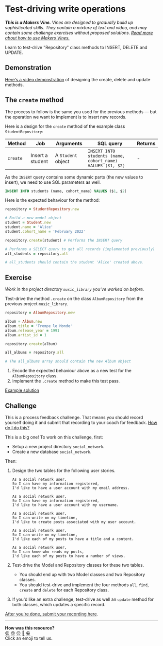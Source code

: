 # Test-driving write operations

_**This is a Makers Vine.** Vines are designed to gradually build up sophisticated skills.
They contain a mixture of text and video, and may contain some challenge exercises without
proposed solutions. [Read more about how to use Makers
Vines.](https://github.com/makersacademy/course/blob/main/labels/vines.md)_

Learn to test-drive "Repository" class methods to INSERT, DELETE and UPDATE.

## Demonstration

[Here's a video demonstration](https://www.youtube.com/watch?v=FQMipxm2hQ8) of designing the create, delete and update methods.

## The `create` method

The process to follow is the same you used for the previous methods — but the operation we want to implement is to insert new records.

Here is a design for the `create` method of the example class `StudentRepository`:

| Method      |Job| Arguments | SQL query                                     | Returns  |
| ----------- |----|-----------| ----------------------------------------------|----------|
| `create`      |Insert a student| A `Student` object | `INSERT INTO students (name, cohort_name) VALUES ($1, $2) ` | - |



As the `INSERT` query contains some dynamic parts (the new values to insert), we need to use SQL parameters as well.

  ```sql
  INSERT INTO students (name, cohort_name) VALUES ($1, $2)
  ```

Here is the expected behaviour for the method:

```ruby
repository = StudentRepository.new

# Build a new model object
student = Student.new
student.name = 'Alice'
student.cohort_name = 'February 2022'

repository.create(student) # Performs the INSERT query

# Performs a SELECT query to get all records (implemented previously)
all_students = repository.all 

# all_students should contain the student 'Alice' created above.
```

## Exercise

_Work in the project directory `music_library` you've worked on before._

Test-drive the method `.create` on the class `AlbumRepository` from the previous project
`music_library`.

```ruby
repository = AlbumRepository.new

album = Album.new
album.title = 'Trompe le Monde'
album.release_year = 1991
album.artist_id = 1

repository.create(album)

all_albums = repository.all

# The all_albums array should contain the new Album object
```

1. Encode the expected behaviour above as a new test for the `AlbumRepository` class.
2. Implement the `.create` method to make this test pass.

[Example solution](https://www.youtube.com/watch?v=FQMipxm2hQ8&t=1620s)

<!-- OMITTED -->

## Challenge

This is a process feedback challenge. That means you should record yourself doing it and
submit that recording to your coach for feedback. [How do I do
this?](https://github.com/makersacademy/golden-square/blob/main/pills/process_feedback_challenges.md)

This is a big one! To work on this challenge, first:
  * Setup a new project directory `social_network`.
  * Create a new database `social_network`.

Then:

1. Design the two tables for the following user stories.  

    ```
    As a social network user,
    So I can have my information registered,
    I'd like to have a user account with my email address.

    As a social network user,
    So I can have my information registered,
    I'd like to have a user account with my username.

    As a social network user,
    So I can write on my timeline,
    I'd like to create posts associated with my user account.

    As a social network user,
    So I can write on my timeline,
    I'd like each of my posts to have a title and a content.

    As a social network user,
    So I can know who reads my posts,
    I'd like each of my posts to have a number of views.
    ```

2. Test-drive the Model and Repository classes for these two tables.
    * You should end up with two Model classes and two Repository classes.
    * You should test-drive and implement the four methods `all`, `find`, `create` and
      `delete` for each Repository class.

3. If you'd like an extra challenge, test-drive as well an `update` method for both classes, which updates a specific record.

[After you're done, submit your recording
here](https://airtable.com/shrNFgNkPWr3d63Db?prefill_Item=db_as03).

<!-- BEGIN GENERATED SECTION DO NOT EDIT -->

---

**How was this resource?**  
[😫](https://airtable.com/shrUJ3t7KLMqVRFKR?prefill_Repository=makersacademy/databases&prefill_File=challenges/06_test_driving_write_operations.md&prefill_Sentiment=😫) [😕](https://airtable.com/shrUJ3t7KLMqVRFKR?prefill_Repository=makersacademy/databases&prefill_File=challenges/06_test_driving_write_operations.md&prefill_Sentiment=😕) [😐](https://airtable.com/shrUJ3t7KLMqVRFKR?prefill_Repository=makersacademy/databases&prefill_File=challenges/06_test_driving_write_operations.md&prefill_Sentiment=😐) [🙂](https://airtable.com/shrUJ3t7KLMqVRFKR?prefill_Repository=makersacademy/databases&prefill_File=challenges/06_test_driving_write_operations.md&prefill_Sentiment=🙂) [😀](https://airtable.com/shrUJ3t7KLMqVRFKR?prefill_Repository=makersacademy/databases&prefill_File=challenges/06_test_driving_write_operations.md&prefill_Sentiment=😀)  
Click an emoji to tell us.

<!-- END GENERATED SECTION DO NOT EDIT -->

